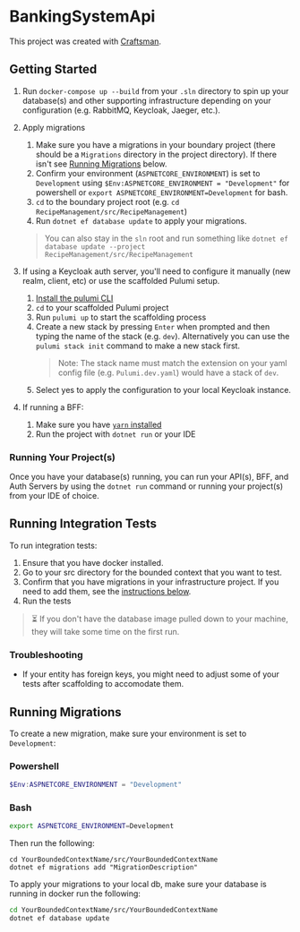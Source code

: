 # BankingSystemApi

This project was created with [Craftsman](https://github.com/pdevito3/craftsman).

## Getting Started
1. Run `docker-compose up --build` from your `.sln` directory to spin up your database(s) and other supporting 
infrastructure depending on your configuration (e.g. RabbitMQ, Keycloak, Jaeger, etc.).
2. Apply migrations
    1. Make sure you have a migrations in your boundary project (there should be a `Migrations` directory in the project directory). 
    If there isn't see [Running Migrations](#running-migrations) below.
    2. Confirm your environment (`ASPNETCORE_ENVIRONMENT`) is set to `Development` using 
    `$Env:ASPNETCORE_ENVIRONMENT = "Development"` for powershell or `export ASPNETCORE_ENVIRONMENT=Development` for bash.
    3. `cd` to the boundary project root (e.g. `cd RecipeManagement/src/RecipeManagement`)
    4. Run `dotnet ef database update` to apply your migrations.

    > You can also stay in the `sln` root and run something like `dotnet ef database update --project RecipeManagement/src/RecipeManagement`
3. If using a Keycloak auth server, you'll need to configure it manually (new realm, client, etc) or use the scaffolded Pulumi setup.
    1. [Install the pulumi CLI](https://www.pulumi.com/docs/get-started/) 
    1. `cd` to your scaffolded Pulumi project
    1. Run `pulumi up` to start the scaffolding process
    1. Create a new stack by pressing `Enter` when prompted and then typing the name of the stack (e.g. `dev`). Alternatively
    you can use the `pulumi stack init` command to make a new stack first.
        > Note: The stack name must match the extension on your yaml config file (e.g. `Pulumi.dev.yaml`) would have a stack of `dev`.
    1. Select yes to apply the configuration to your local Keycloak instance.
4. If running a BFF:
    1. Make sure you have [`yarn` installed](https://yarnpkg.com/getting-started/install)
    1. Run the project with `dotnet run` or your IDE

### Running Your Project(s)
Once you have your database(s) running, you can run your API(s), BFF, and Auth Servers by using 
the `dotnet run` command or running your project(s) from your IDE of choice.   

## Running Integration Tests
To run integration tests:

1. Ensure that you have docker installed.
2. Go to your src directory for the bounded context that you want to test.
3. Confirm that you have migrations in your infrastructure project. If you need to add them, see the [instructions below](#running-migrations).
4. Run the tests

> ⏳ If you don't have the database image pulled down to your machine, they will take some time on the first run.

### Troubleshooting
- If your entity has foreign keys, you might need to adjust some of your tests after scaffolding to accomodate them.

## Running Migrations
To create a new migration, make sure your environment is set to `Development`:

### Powershell
```powershell
$Env:ASPNETCORE_ENVIRONMENT = "Development"
```

### Bash
```bash
export ASPNETCORE_ENVIRONMENT=Development
```

Then run the following:

```shell
cd YourBoundedContextName/src/YourBoundedContextName
dotnet ef migrations add "MigrationDescription"
```

To apply your migrations to your local db, make sure your database is running in docker run the following:

```bash
cd YourBoundedContextName/src/YourBoundedContextName
dotnet ef database update
```
